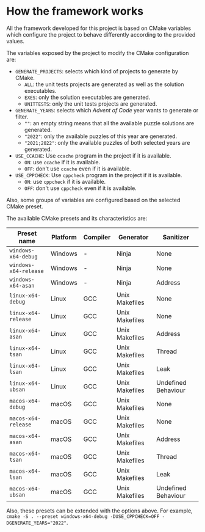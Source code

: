 # How the framework works

All the framework developed for this project is based on CMake variables which configure the project to behave differently according to the provided values.

The variables exposed by the project to modify the CMake configuration are:

* `GENERATE_PROJECTS`: selects which kind of projects to generate by CMake.
  * `ALL`: the unit tests projects are generated as well as the solution executables.
  * `EXES`: only the solution executables are generated.
  * `UNITTESTS`: only the unit tests projects are generated.
* `GENERATE_YEARS`: selects which *Advent of Code* year wants to generate or filter.
  * `""`: an empty string means that all the available puzzle solutions are generated.
  * `"2022"`: only the available puzzles of this year are generated.
  * `"2021;2022"`: only the available puzzles of both selected years are generated.
* `USE_CCACHE`: Use `ccache` program in the project if it is available.
  * `ON`: use `ccache` if it is available.
  * `OFF`: don't use `ccache` even if it is available.
* `USE_CPPCHECK`: Use `cppcheck` program in the project if it is available.
  * `ON`: use `cppcheck` if it is available.
  * `OFF`: don't use `cppcheck` even if it is available.

Also, some groups of variables are configured based on the selected CMake preset.

The available CMake presets and its characteristics are:

| Preset name           | Platform | Compiler | Generator      | Sanitizer           |
|-----------------------|----------|----------|----------------|---------------------|
| `windows-x64-debug`   | Windows  | -        | Ninja          | None                |
| `windows-x64-release` | Windows  | -        | Ninja          | None                |
| `windows-x64-asan`    | Windows  | -        | Ninja          | Address             |
| `linux-x64-debug`     | Linux    | GCC      | Unix Makefiles | None                |
| `linux-x64-release`   | Linux    | GCC      | Unix Makefiles | None                |
| `linux-x64-asan`      | Linux    | GCC      | Unix Makefiles | Address             |
| `linux-x64-tsan`      | Linux    | GCC      | Unix Makefiles | Thread              |
| `linux-x64-lsan`      | Linux    | GCC      | Unix Makefiles | Leak                |
| `linux-x64-ubsan`     | Linux    | GCC      | Unix Makefiles | Undefined Behaviour |
| `macos-x64-debug`     | macOS    | GCC      | Unix Makefiles | None                |
| `macos-x64-release`   | macOS    | GCC      | Unix Makefiles | None                |
| `macos-x64-asan`      | macOS    | GCC      | Unix Makefiles | Address             |
| `macos-x64-tsan`      | macOS    | GCC      | Unix Makefiles | Thread              |
| `macos-x64-lsan`      | macOS    | GCC      | Unix Makefiles | Leak                |
| `macos-x64-ubsan`     | macOS    | GCC      | Unix Makefiles | Undefined Behaviour |

Also, these presets can be extended with the options above. For example, `cmake -S . --preset windows-x64-debug -DUSE_CPPCHECK=OFF -DGENERATE_YEARS="2022"`.
